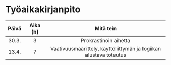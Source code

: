 # Työaikakirjanpito

| Päivä | Aika (h) | Mitä tein  |
| :----:|:--------:| :---------:|
| 30.3. | 3        | Prokrastinoin aihetta |
| 13.4. | 7        | Vaativuusmäärittely, käyttöliittymän ja logiikan alustava toteutus |

